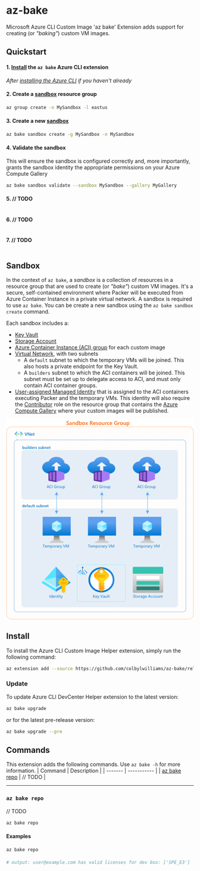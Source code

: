 # az-bake

Microsoft Azure CLI Custom Image 'az bake' Extension adds support for creating (or _"baking"_) custom VM images.

## Quickstart


#### 1. [Install](#install) the `az bake` Azure CLI extension

_After [installing the Azure CLI][install-az] if you haven't already_

#### 2. Create a [sandbox](#sandbox) resource group

```sh
az group create -n MySandbox -l eastus
```

#### 3. Create a new [sandbox](#sandbox)

```sh
az bake sandbox create -g MySandbox -n MySandbox
```

#### 4. Validate the sandbox

This will ensure the sandbox is configured correctly and, more importantly, grants the sandbox identity the appropriate permissions on your Azure Compute Gallery

```sh
az bake sandbox validate --sandbox MySandbox --gallery MyGallery
```

#### 5. // TODO

```sh

```

#### 6. // TODO

```sh

```

#### 7. // TODO

```sh

```

## Sandbox

In the context of `az bake`, a _sandbox_ is a collection of resources in a resource group that are used to create (or _"bake"_) custom VM images. It's a secure, self-contained environment where Packer will be executed from Azure Container Instance in a private virtual network. A sandbox is required to use `az bake`. You can be create a new sandbox using the `az bake sandbox create` command.

Each sandbox includes a:

- [Key Vault][azure-keyvault]
- [Storage Account][azure-storage-account]
- [Azure Container Instance (ACI) group][azure-aci-groups] for each custom image
- [Virtual Network][azure-vnet], with two subnets
  - A `default` subnet to which the temporary VMs will be joined. This also hosts a private endpoint for the Key Vault.
  - A `builders` subnet to which the ACI containers will be joined. This subnet must be set up to delegate access to ACI, and must only contain ACI container groups.
- [User-assigned Managed Identity][azure-identities] that is assigned to the ACI containers executing Packer and the temporary VMs. This identity will also require the [Contributor][azure-roles-contributor] role on the resource group that contains the [Azure Compute Gallery][azure-compute-gallery] where your custom images will be published.

![sandbox](docs/sandbox.png)

## Install

To install the Azure CLI Custom Image Helper extension, simply run the following command:

```sh
az extension add --source https://github.com/colbylwilliams/az-bake/releases/latest/download/bake-0.0.34-py3-none-any.whl -y
```

### Update

To update Azure CLI DevCenter Helper extension to the latest version:

```sh
az bake upgrade
```

or for the latest pre-release version:

```sh
az bake upgrade --pre
```

## Commands

This extension adds the following commands. Use `az bake -h` for more information.
| Command | Description |
| ------- | ----------- |
| [az bake repo](#az-bake-repo) | // TODO |

---

### `az bake repo`

// TODO

```sh
az bake repo
```

#### Examples

```sh
az bake repo

# output: user@example.com has valid licenses for dev box: ['SPE_E3']
```

[install-az]:https://learn.microsoft.com/en-us/cli/azure/install-azure-cli
[azure-identities]:https://learn.microsoft.com/en-us/azure/active-directory/managed-identities-azure-resources/overview
[azure-compute-gallery]:https://learn.microsoft.com/en-us/azure/virtual-machines/azure-compute-gallery
[azure-keyvault]:https://learn.microsoft.com/en-us/azure/key-vault/general/overview
[azure-storage-account]:https://learn.microsoft.com/en-us/azure/storage/common/storage-account-overview
[azure-aci]:https://learn.microsoft.com/en-us/azure/container-instances/container-instances-overview
[azure-aci-groups]:https://learn.microsoft.com/en-us/azure/container-instances/container-instances-container-groups
[azure-vnet]:https://learn.microsoft.com/en-us/azure/virtual-network/virtual-networks-overview
[azure-roles-contributor]:https://docs.microsoft.com/en-us/azure/role-based-access-control/built-in-roles#contributor
[azure-assign-rbac]:https://docs.microsoft.com/en-us/azure/role-based-access-control/role-assignments-portal?tabs=current
[gh-repo-secret]:https://docs.github.com/en/actions/reference/encrypted-secrets#creating-encrypted-secrets-for-a-repository
[gh-fork]:https://docs.github.com/en/get-started/quickstart/fork-a-repo
[packer-arm]:https://www.packer.io/plugins/builders/azure/arm
